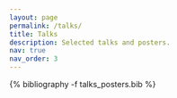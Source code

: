 ```yaml
---
layout: page
permalink: /talks/
title: Talks
description: Selected talks and posters.
nav: true
nav_order: 3
---
```



<div class="publications">

{% bibliography -f talks_posters.bib %}

</div>